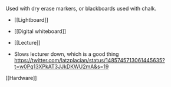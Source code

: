 Used with dry erase markers, or blackboards used with chalk.

  - [[Lightboard]]
  - [[Digital whiteboard]]
  - [[Lecture]]

  - Slows lecturer down, which is a good thing
    https://twitter.com/latzplacian/status/1485745713061445635?t=w0Pq13XPkAT3JJkDKWU2mA&s=19

[[Hardware]]